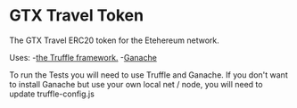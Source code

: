 # GTX Travel Token
The GTX Travel ERC20 token for the Etehereum network.

Uses: 
-[the Truffle framework.](https://truffleframework.com/)
-[Ganache](https://truffleframework.com/ganache)

To run the Tests you will need to use Truffle and Ganache. If you don't want to install Ganache but use
your own local net / node, you will need to update truffle-config.js